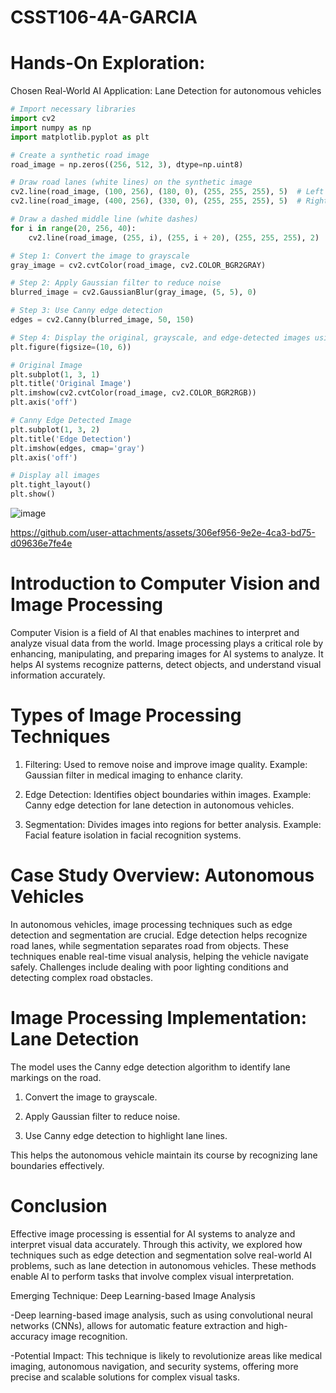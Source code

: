 # CSST106-4A-GARCIA

# Hands-On Exploration:

Chosen Real-World AI Application: Lane Detection for autonomous vehicles

``` python
# Import necessary libraries
import cv2
import numpy as np
import matplotlib.pyplot as plt

# Create a synthetic road image
road_image = np.zeros((256, 512, 3), dtype=np.uint8)

# Draw road lanes (white lines) on the synthetic image
cv2.line(road_image, (100, 256), (180, 0), (255, 255, 255), 5)  # Left lane
cv2.line(road_image, (400, 256), (330, 0), (255, 255, 255), 5)  # Right lane

# Draw a dashed middle line (white dashes)
for i in range(20, 256, 40):
    cv2.line(road_image, (255, i), (255, i + 20), (255, 255, 255), 2)

# Step 1: Convert the image to grayscale
gray_image = cv2.cvtColor(road_image, cv2.COLOR_BGR2GRAY)

# Step 2: Apply Gaussian filter to reduce noise
blurred_image = cv2.GaussianBlur(gray_image, (5, 5), 0)

# Step 3: Use Canny edge detection
edges = cv2.Canny(blurred_image, 50, 150)

# Step 4: Display the original, grayscale, and edge-detected images using plt.subplot
plt.figure(figsize=(10, 6))

# Original Image
plt.subplot(1, 3, 1)
plt.title('Original Image')
plt.imshow(cv2.cvtColor(road_image, cv2.COLOR_BGR2RGB))
plt.axis('off')

# Canny Edge Detected Image
plt.subplot(1, 3, 2)
plt.title('Edge Detection')
plt.imshow(edges, cmap='gray')
plt.axis('off')

# Display all images
plt.tight_layout()
plt.show()


```
![image](https://github.com/user-attachments/assets/65ce1a14-d5ef-46e4-9ee1-861b1d846703)




https://github.com/user-attachments/assets/306ef956-9e2e-4ca3-bd75-d09636e7fe4e


# Introduction to Computer Vision and Image Processing

Computer Vision is a field of AI that enables machines to interpret and analyze visual data from the world.
Image processing plays a critical role by enhancing, manipulating, and preparing images for AI systems to analyze. 
It helps AI systems recognize patterns, detect objects, and understand visual information accurately.

# Types of Image Processing Techniques

1. Filtering: Used to remove noise and improve image quality.
Example: Gaussian filter in medical imaging to enhance clarity.

2. Edge Detection: Identifies object boundaries within images.
Example: Canny edge detection for lane detection in autonomous vehicles.

3. Segmentation: Divides images into regions for better analysis.
Example: Facial feature isolation in facial recognition systems.

# Case Study Overview: Autonomous Vehicles​

In autonomous vehicles, image processing techniques such as edge detection and segmentation are crucial. Edge detection helps recognize road lanes, while segmentation separates road from objects.
These techniques enable real-time visual analysis, helping the vehicle navigate safely. Challenges include dealing with poor lighting conditions and detecting complex road obstacles.​

# Image Processing Implementation: Lane Detection​

The model uses the Canny edge detection algorithm to identify lane markings on the road.​

1. Convert the image to grayscale.​

2. Apply Gaussian filter to reduce noise.​

3. Use Canny edge detection to highlight lane lines.​

This helps the autonomous vehicle maintain its course by recognizing lane boundaries effectively.​

# Conclusion​

Effective image processing is essential for AI systems to analyze and interpret visual data accurately. Through this activity, 
we explored how techniques such as edge detection and segmentation solve real-world AI problems, such as lane detection in autonomous vehicles. 
These methods enable AI to perform tasks that involve complex visual interpretation.​

Emerging Technique: Deep Learning-based Image Analysis​

-Deep learning-based image analysis, such as using convolutional neural networks (CNNs), allows for automatic feature extraction and high-accuracy image recognition.​

-Potential Impact: This technique is likely to revolutionize areas like medical imaging, autonomous navigation, and security systems, offering more precise and scalable solutions for complex visual tasks.​



